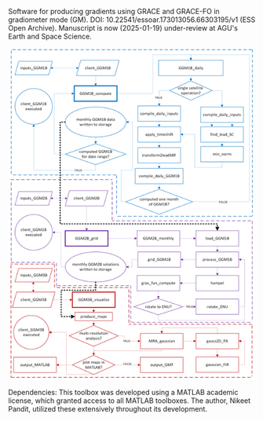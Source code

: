 Software for producing gradients using GRACE and GRACE-FO in gradiometer mode (GM). 
DOI: 10.22541/essoar.173013056.66303195/v1 (ESS Open Archive). Manuscript is now (2025-01-19) under-review at AGU's Earth and Space Science.

<p align="center">
  <img src="https://github.com/NikeetPandit/GRACE-and-GRACE-FO-Gradiometer-Mode-Toolkit/blob/main/manual/flow_diagram.png" />
</p>

Dependencies: This toolbox was developed using a MATLAB academic license, which granted access to all MATLAB toolboxes. The author, Nikeet Pandit, utilized these extensively throughout its development. 
